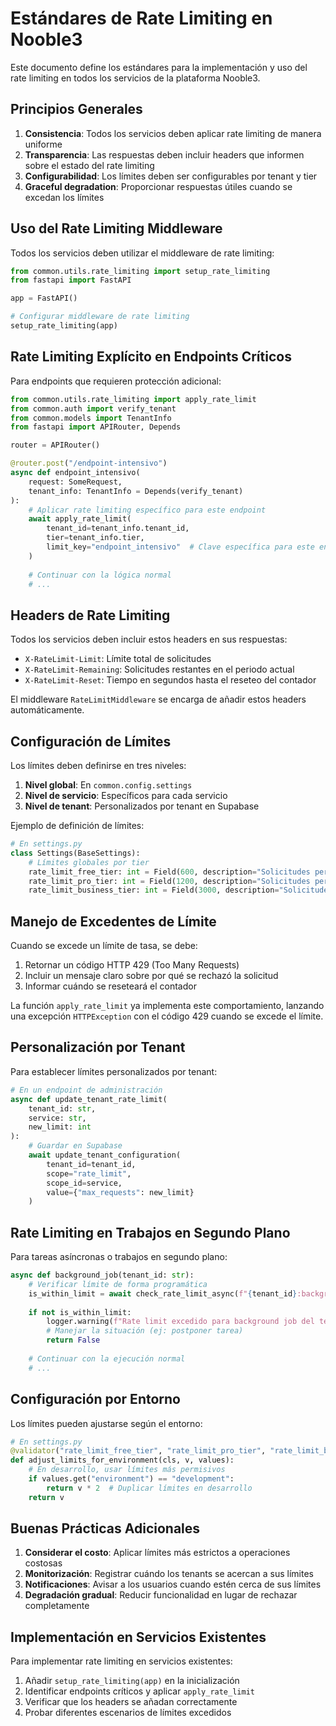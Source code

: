 # Estándares de Rate Limiting en Nooble3

Este documento define los estándares para la implementación y uso del rate limiting en todos los servicios de la plataforma Nooble3.

## Principios Generales

1. **Consistencia**: Todos los servicios deben aplicar rate limiting de manera uniforme
2. **Transparencia**: Las respuestas deben incluir headers que informen sobre el estado del rate limiting
3. **Configurabilidad**: Los límites deben ser configurables por tenant y tier
4. **Graceful degradation**: Proporcionar respuestas útiles cuando se excedan los límites

## Uso del Rate Limiting Middleware

Todos los servicios deben utilizar el middleware de rate limiting:

```python
from common.utils.rate_limiting import setup_rate_limiting
from fastapi import FastAPI

app = FastAPI()

# Configurar middleware de rate limiting
setup_rate_limiting(app)
```

## Rate Limiting Explícito en Endpoints Críticos

Para endpoints que requieren protección adicional:

```python
from common.utils.rate_limiting import apply_rate_limit
from common.auth import verify_tenant
from common.models import TenantInfo
from fastapi import APIRouter, Depends

router = APIRouter()

@router.post("/endpoint-intensivo")
async def endpoint_intensivo(
    request: SomeRequest,
    tenant_info: TenantInfo = Depends(verify_tenant)
):
    # Aplicar rate limiting específico para este endpoint
    await apply_rate_limit(
        tenant_id=tenant_info.tenant_id,
        tier=tenant_info.tier,
        limit_key="endpoint_intensivo"  # Clave específica para este endpoint
    )
    
    # Continuar con la lógica normal
    # ...
```

## Headers de Rate Limiting

Todos los servicios deben incluir estos headers en sus respuestas:

- `X-RateLimit-Limit`: Límite total de solicitudes
- `X-RateLimit-Remaining`: Solicitudes restantes en el periodo actual
- `X-RateLimit-Reset`: Tiempo en segundos hasta el reseteo del contador

El middleware `RateLimitMiddleware` se encarga de añadir estos headers automáticamente.

## Configuración de Límites

Los límites deben definirse en tres niveles:

1. **Nivel global**: En `common.config.settings`
2. **Nivel de servicio**: Específicos para cada servicio
3. **Nivel de tenant**: Personalizados por tenant en Supabase

Ejemplo de definición de límites:

```python
# En settings.py
class Settings(BaseSettings):
    # Límites globales por tier
    rate_limit_free_tier: int = Field(600, description="Solicitudes permitidas por minuto - free")
    rate_limit_pro_tier: int = Field(1200, description="Solicitudes permitidas por minuto - pro")
    rate_limit_business_tier: int = Field(3000, description="Solicitudes permitidas por minuto - business")
```

## Manejo de Excedentes de Límite

Cuando se excede un límite de tasa, se debe:

1. Retornar un código HTTP 429 (Too Many Requests)
2. Incluir un mensaje claro sobre por qué se rechazó la solicitud
3. Informar cuándo se reseteará el contador

La función `apply_rate_limit` ya implementa este comportamiento, lanzando una excepción `HTTPException` con el código 429 cuando se excede el límite.

## Personalización por Tenant

Para establecer límites personalizados por tenant:

```python
# En un endpoint de administración
async def update_tenant_rate_limit(
    tenant_id: str,
    service: str,
    new_limit: int
):
    # Guardar en Supabase
    await update_tenant_configuration(
        tenant_id=tenant_id,
        scope="rate_limit",
        scope_id=service,
        value={"max_requests": new_limit}
    )
```

## Rate Limiting en Trabajos en Segundo Plano

Para tareas asíncronas o trabajos en segundo plano:

```python
async def background_job(tenant_id: str):
    # Verificar límite de forma programática
    is_within_limit = await check_rate_limit_async(f"{tenant_id}:background")
    
    if not is_within_limit:
        logger.warning(f"Rate limit excedido para background job del tenant {tenant_id}")
        # Manejar la situación (ej: postponer tarea)
        return False
    
    # Continuar con la ejecución normal
    # ...
```

## Configuración por Entorno

Los límites pueden ajustarse según el entorno:

```python
# En settings.py
@validator("rate_limit_free_tier", "rate_limit_pro_tier", "rate_limit_business_tier")
def adjust_limits_for_environment(cls, v, values):
    # En desarrollo, usar límites más permisivos
    if values.get("environment") == "development":
        return v * 2  # Duplicar límites en desarrollo
    return v
```

## Buenas Prácticas Adicionales

1. **Considerar el costo**: Aplicar límites más estrictos a operaciones costosas
2. **Monitorización**: Registrar cuándo los tenants se acercan a sus límites
3. **Notificaciones**: Avisar a los usuarios cuando estén cerca de sus límites
4. **Degradación gradual**: Reducir funcionalidad en lugar de rechazar completamente

## Implementación en Servicios Existentes

Para implementar rate limiting en servicios existentes:

1. Añadir `setup_rate_limiting(app)` en la inicialización
2. Identificar endpoints críticos y aplicar `apply_rate_limit`
3. Verificar que los headers se añadan correctamente
4. Probar diferentes escenarios de límites excedidos
